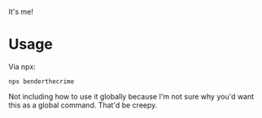 It's me!

# Usage
Via npx:
```
npx benderthecrime
```

Not including how to use it globally because I'm not sure why you'd want this as a global command. That'd be creepy.
